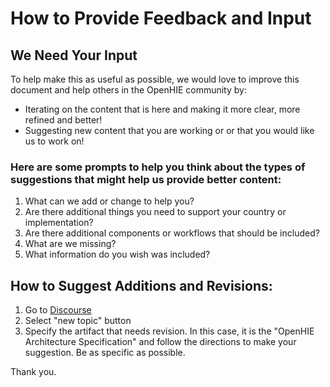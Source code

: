 # How to Provide Feedback and Input

## We Need Your Input&#x20;

To help make this as useful as possible, we would love to improve this document and help others in the OpenHIE community by:

* Iterating on the content that is here and making it more clear, more refined and better! &#x20;
* Suggesting new content that you are working or or that you would like us to work on!&#x20;

### Here are some prompts to help you think about the types of suggestions that might help us provide better content: &#x20;

1. &#x20;What can we add or change to help you? &#x20;
2. Are there additional things you need to support your country or implementation? &#x20;
3. Are there additional components or workflows that should be included? &#x20;
4. What are we missing? &#x20;
5. What information do you wish was included?&#x20;

## How to Suggest Additions and Revisions:

1. Go to [Discourse ](https://discourse.ohie.org/c/openhie-feedback/3) &#x20;
2. Select "new topic" button&#x20;
3. Specify the artifact that needs revision.  In this case, it is the "OpenHIE Architecture Specification" and follow the directions to make your suggestion.  Be as specific as possible. &#x20;

Thank you. &#x20;
